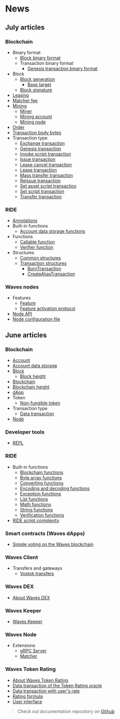 # News

## July articles

### Blockchain

* Binary format
  * [Block binary format](blockchain/binary-format/block-binary-format.md)
  * Transaction binary format
    * [Genesis transaction binary format](blockchain/binary-format/transaction-binary-format/genesis-transaction-binary-format.md)
* Block
  * [Block generation](blockchain/block/block-generation.md)
    * [Base target](blockchain/block/block-generation/base-target.md)
  * [Block signature](blockchain/block/block-signature.md)
* [Leasing](blockchain/leasing.md)
* [Matcher fee](blockchain/matcher-fee.md)
* [Mining](blockchain/mining.md)
  * [Miner](blockchain/mining/miner.md)
  * [Mining account](blockchain/mining/mining-account.md)
  * [Mining node](blockchain/mining/mining-node.md)
* [Order](blockchain/order.md)
* [Transaction body bytes](blockchain/transaction-body-bytes.md)
* Transaction type
  * [Exchange transaction](blockchain/transaction-type/exchange-transaction.md)
  * [Genesis transaction](blockchain/transaction-type/genesis-transaction.md)
  * [Invoke script transaction](blockchain/transaction-type/invoke-script-transaction.md)
  * [Issue transaction](blockchain/transaction-type/issue-transaction.md)
  * [Lease cancel transaction](blockchain/transaction-type/lease-cancel-transaction.md)
  * [Lease transaction](blockchain/transaction-type/lease-transaction.md)
  * [Mass transfer transaction](blockchain/transaction-type/mass-transfer-transaction.md)
  * [Reissue transaction](blockchain/transaction-type/reissue-transaction.md)
  * [Set asset script transaction](blockchain/transaction-type/set-asset-script-transaction.md)
  * [Set script transaction](blockchain/transaction-type/set-script-transaction.md)
  * [Transfer transaction](blockchain/transaction-type/transfer-transaction.md)

### RIDE

* [Annotations](ride/annotations.md)
* Built-in functions
  * [Account data storage functions](ride/built-in-functions/account-data-storage-functions.md)
* Functions
  * [Callable function](ride/functions/callable-function.md)
  * [Verifier function](ride/functions/verifier-function.md)
* Structures
  * [Common structures](ride/structures/common-structures.md)
  * [Transaction structures](ride/structures/transaction-structures.md)
    * [BurnTransaction](ride/structures/transaction-structures/burn-transaction.md)
    * [CreateAliasTransaction](ride/structures/transaction-structures/create-alias-transaction.md)

### Waves nodes

* Features
  * [Feature](waves-node/features/feature.md)
  * [Feature activation protocol](waves-node/features/feature-activation-protocol.md)
* [Node API](waves-node/node-api.md)
* [Node configuration file](waves-node/node-configuration-file.md)

## June articles

### Blockchain

* [Account](blockchain/account.md)
* [Account data storage](blockchain/account-data-storage.md)
* [Block](blockchain/block.md)
  * [Block height](blockchain/block/block-height.md)
* [Blockchain](blockchain/blockchain.md)
* [Blockchain height](blockchain/blockchain-height.md)
* [dApp](blockchain/dapp.md)
* Token
  * [Non-fungible token](blockchain/token/non-fungible-token.md)
* Transaction type
  * [Data transaction](blockchain/transaction-type/data-transaction.md)
* [Node](blockchain/node.md)

### Developer tools

* [REPL](developer-tools/repl.md)

### RIDE

* Built-in functions
  * [Blockchain functions](ride/built-in-functions/blockchain-functions.md)
  * [Byte array functions](ride/built-in-functions/byte-array-functions.md)
  * [Converting functions](ride/built-in-functions/converting-functions.md)
  * [Encoding and decoding functions](ride/built-in-functions/encoding-and-decoding-functions.md)
  * [Exception functions](ride/built-in-functions/exception-functions.md)
  * [List functions](ride/built-in-functions/list-functions.md)
  * [Math functions](ride/built-in-functions/math-functions.md)
  * [String functions](ride/built-in-functions/string-functions.md)
  * [Verification functions](ride/built-in-functions/verification-functions.md)
* [RIDE script complexity](ride/ride-script-complexity.md)

### Smart contracts (Waves dApps)

* [Simple voting on the Waves blockchain](/smart-contracts/simple-voting-on-the-waves-blockchain.md)

### Waves Client

* Transfers and gateways
  * [Vostok transfers](waves-client/transfers-and-gateways/vostok-transfers.md)

### Waves DEX

* [About Waves DEX](waves-dex/about-waves-dex.md)

### Waves Keeper

* [Waves Keeper](waves-keeper/about-waves-keeper.md)

### Waves Node

* Extensions
  * [gRPC Server](waves-node/extensions/grpc-server.md)
  * [Matcher](waves-node/extensions/matcher.md)

### Waves Token Rating

* [About Waves Token Rating](waves-token-rating/about-waves-token-rating.md)
* [Data transaction of the Token Rating oracle](waves-token-rating/data-transaction-of-the-token-rating-oracle.md)
* [Data transaction with user's rate](waves-token-rating/data-transaction-with-user-s-rate.md)
* [Rating formula](waves-token-rating/rating-formula.md)
* [User interface](waves-token-rating/user-interface.md)

> Check out documentation repository on [Github](https://github.com/wavesplatform/waves-documentation)
